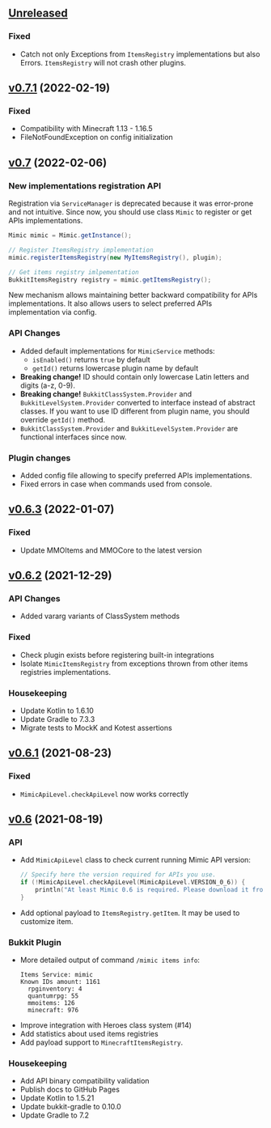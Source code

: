 ## [Unreleased]

### Fixed

- Catch not only Exceptions from `ItemsRegistry` implementations but also Errors.
  `ItemsRegistry` will not crash other plugins.

## [v0.7.1] (2022-02-19)

### Fixed

- Compatibility with Minecraft 1.13 - 1.16.5
- FileNotFoundException on config initialization

## [v0.7] (2022-02-06)

### New implementations registration API

Registration via `ServiceManager` is deprecated because it was error-prone and not intuitive.
Since now, you should use class `Mimic` to register or get APIs implementations.

```java
Mimic mimic = Mimic.getInstance();

// Register ItemsRegistry implementation
mimic.registerItemsRegistry(new MyItemsRegistry(), plugin);

// Get items registry imlpementation
BukkitItemsRegistry registry = mimic.getItemsRegistry();
```

New mechanism allows maintaining better backward compatibility for APIs implementations. 
It also allows users to select preferred APIs implementation via config.

### API Changes

- Added default implementations for `MimicService` methods:
  - `isEnabled()` returns `true` by default
  - `getId()` returns lowercase plugin name by default
- **Breaking change!** ID should contain only lowercase Latin letters and digits (a-z, 0-9).
- **Breaking change!** `BukkitClassSystem.Provider` and `BukkitLevelSystem.Provider` converted to interface instead of abstract classes.
  If you want to use ID different from plugin name, you should override `getId()` method.
- `BukkitClassSystem.Provider` and `BukkitLevelSystem.Provider` are functional interfaces since now.

### Plugin changes

- Added config file allowing to specify preferred APIs implementations.
- Fixed errors in case when commands used from console.

## [v0.6.3] (2022-01-07)

### Fixed

- Update MMOItems and MMOCore to the latest version

## [v0.6.2] (2021-12-29)

### API Changes

- Added vararg variants of ClassSystem methods

### Fixed

- Check plugin exists before registering built-in integrations
- Isolate `MimicItemsRegistry` from exceptions thrown from other items registries implementations.

### Housekeeping

- Update Kotlin to 1.6.10
- Update Gradle to 7.3.3
- Migrate tests to MockK and Kotest assertions

## [v0.6.1] (2021-08-23)

### Fixed

- `MimicApiLevel.checkApiLevel` now works correctly

## [v0.6] (2021-08-19)

### API

- Add `MimicApiLevel` class to check current running Mimic API version:
  ```kotlin
  // Specify here the version required for APIs you use.
  if (!MimicApiLevel.checkApiLevel(MimicApiLevel.VERSION_0_6)) {
      println("At least Mimic 0.6 is required. Please download it from {link here}")
  }
  ```
- Add optional payload to `ItemsRegistry.getItem`. It may be used to customize item.

### Bukkit Plugin

- More detailed output of command `/mimic items info`:
  ```
  Items Service: mimic
  Known IDs amount: 1161
    rpginventory: 4
    quantumrpg: 55
    mmoitems: 126
    minecraft: 976
  ```
- Improve integration with Heroes class system (#14)
- Add statistics about used items registries
- Add payload support to `MinecraftItemsRegistry`.

### Housekeeping

- Add API binary compatibility validation
- Publish docs to GitHub Pages
- Update Kotlin to 1.5.21
- Update bukkit-gradle to 0.10.0
- Update Gradle to 7.2

[unreleased]: https://github.com/EndlessCodeGroup/Mimic/compare/v0.7.1...develop
[v0.7.1]: https://github.com/EndlessCodeGroup/Mimic/compare/v0.7...v0.7.1
[v0.7]: https://github.com/EndlessCodeGroup/Mimic/compare/v0.6.3...v0.7
[v0.6.3]: https://github.com/EndlessCodeGroup/Mimic/compare/v0.6.2...v0.6.3
[v0.6.2]: https://github.com/EndlessCodeGroup/Mimic/compare/v0.6.1...v0.6.2
[v0.6.1]: https://github.com/EndlessCodeGroup/Mimic/compare/v0.6...v0.6.1
[v0.6]: https://github.com/EndlessCodeGroup/Mimic/compare/v0.5...v0.6
